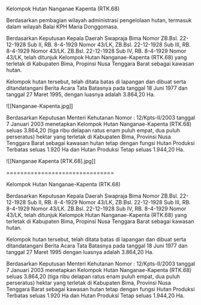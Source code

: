 Kelompok Hutan Nanganae Kapenta (RTK.68)

Berdasarkan pembagian wilayah administrasi pengelolaan hutan, termasuk dalam wilayah Balai KPH Maria Donggomasa.

Berdasarkan Keputusan Kepala Daerah Swapraja Bima Nomor ZB.Bsl. 22-12-1928 Sub II, RB. 8-4-1929 Nomor 43/LK, ZB.Bsl. 22-12-1928 Sub III, RB. 8-4-1929 Nomor 43/LK. ZB.Bsl. 22-12-1928 Sub IV, RB. 8-4-1929 Nomor 43/LK, telah ditunjuk Kelompok Hutan Nanganae-Kapenta (RTK.68) yang terletak di Kabupaten Bima, Propinsi Nusa Tenggara Barat sebagai kawasan hutan.

Kelompok hutan tersebut, telah ditata batas di lapangan dan dibuat serta ditandatangani Berita Acara Tata Batasnya pada tanggal 18 Juni 1977 dan tanggal 27 Maret 1995, dengan luasnya adalah 3.864,20 Ha.

![[Nanganae-Kapenta.jpg]]

Berdasarkan Keputusan Menteri Kehutanan Nomor : 12/Kpts-II/2003 tanggal 7 Januari 2003 menetapkan Kelompok Hutan Nanganae-Kapenta (RTK.68) seluas 3.864,20 (tiga ribu delapan ratus enam puluh empat, dua puluh perseratus) hektar yang terletak di Kabupaten Bima, Provinsi Nusa Tenggara Barat sebagai kawasan hutan tetap dengan fungsi Hutan Produksi Terbatas seluas 1.920 Ha dan Hutan Produksi Tetap seluas 1.944,20 Ha.

![[Nanganae Kapenta [RTK.68].jpg]]


===============================


Kelompok Hutan Nanganae-Kapenta (RTK.68) 

Berdasarkan Keputusan Kepala Daerah Swapraja Bima Nomor ZB.Bsl. 22-12-1928 Sub II, RB. 8-4-1929 Nomor 43/LK, ZB.Bsl. 22-12-1928 Sub III, RB. 8-4-1929 Nomor 43/LK. ZB.Bsl. 22-12-1928 Sub IV, RB. 8-4-1929 Nomor 43/LK, telah ditunjuk Kelompok Hutan Nanganae-Kapenta (RTK.68) yang terletak di Kabupaten Bima, Propinsi Nusa Tenggara Barat sebagai kawasan hutan.

Kelompok hutan tersebut, telah ditata batas di lapangan dan dibuat serta ditandatangani Berita Acara Tata Batasnya pada tanggal 18 Juni 1977 dan tanggal 27 Maret 1995 dengan luasnya adalah 3.864,20 Ha.

Berdasarkan Keputusan Menteri Kehutanan Nomor : 12/Kpts-II/2003 tanggal 7 Januari 2003 menetapkan Kelompok Hutan Nanganae-Kapenta (RTK.68) seluas 3.864,20 (tiga ribu delapan ratus enam puluh empat, dua puluh perseratus) hektar yang terletak di Kabupaten Bima, Provinsi Nusa Tenggara Barat sebagai kawasan hutan tetap dengan fungsi Hutan Produksi Terbatas seluas 1.920 Ha dan Hutan Produksi Tetap seluas 1.944,20 Ha.